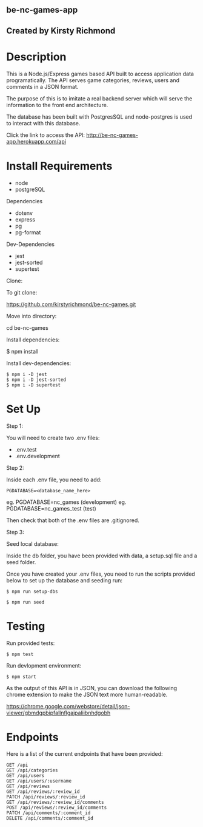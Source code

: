## be-nc-games-app

## Created by Kirsty Richmond

# Description

This is a Node.js/Express games based API built to access application data programatically. The API serves game categories, reviews, users and comments in a JSON format.

The purpose of this is to imitate a real backend server which will serve the information to the front end architecture.

The database has been built with PostgresSQL and node-postgres is used to interact with this database.

Click the link to access the API: http://be-nc-games-app.herokuapp.com/api

# Install Requirements

- node
- postgreSQL

Dependencies

- dotenv
- express
- pg
- pg-format

Dev-Dependencies

- jest
- jest-sorted
- supertest

Clone:

To git clone:

https://github.com/kirstyrichmond/be-nc-games.git

Move into directory:

cd be-nc-games

Install dependencies:

$ npm install

Install dev-dependencies:

```http
$ npm i -D jest
$ npm i -D jest-sorted
$ npm i -D supertest
```

# Set Up

Step 1:

You will need to create two .env files:

- .env.test
- .env.development

Step 2:

Inside each .env file, you need to add:

```http
PGDATABASE=<database_name_here>
```

eg. PGDATABASE=nc_games (development)
eg. PGDATABASE=nc_games_test (test)

Then check that both of the .env files are .gitignored.

Step 3:

Seed local database:

Inside the db folder, you have been provided with data, a setup.sql file and a seed folder.

Once you have created your .env files, you need to run the scripts provided below to set up the database and seeding run:

```http
$ npm run setup-dbs
```

```http
$ npm run seed
```

# Testing

Run provided tests:

```http
$ npm test
```

Run devlopment environment:

```http
$ npm start
```

As the output of this API is in JSON, you can download the following chrome extension to make the JSON text more human-readable.

https://chrome.google.com/webstore/detail/json-viewer/gbmdgpbipfallnflgajpaliibnhdgobh

# Endpoints

Here is a list of the current endpoints that have been provided:

```http
GET /api
GET /api/categories
GET /api/users
GET /api/users/:username
GET /api/reviews
GET /api/reviews/:review_id
PATCH /api/reviews/:review_id
GET /api/reviews/:review_id/comments
POST /api/reviews/:review_id/comments
PATCH /api/comments/:comment_id
DELETE /api/comments/:comment_id
```
